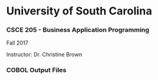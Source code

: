 <h1> University of South Carolina </h1>

<h3> CSCE 205 - Business Application Programming </h3>

  Fall 2017

  Instructor: Dr. Christine Brown

<h3> COBOL Output Files </h3>
